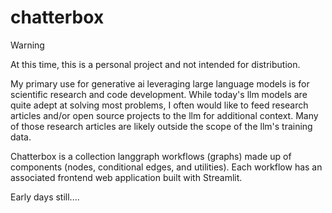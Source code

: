 # chatterbox

> [!WARNING]
> At this time, this is a personal project and not intended for distribution.

My primary use for generative ai leveraging large language models is for scientific research and code development.
While today's llm models are quite adept at solving most problems, I often would like to feed research articles and/or open source projects to the llm for additional context. Many of those research articles are likely outside the scope of the llm's training data.

Chatterbox is a collection langgraph workflows (graphs) made up of components (nodes, conditional edges, and utilities). Each workflow has an associated frontend web application built with Streamlit.

Early days still....

